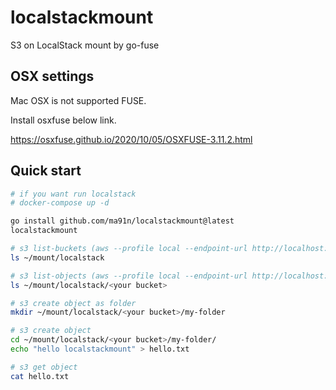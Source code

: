 # localstackmount
S3 on LocalStack mount by go-fuse 


## OSX settings

Mac OSX is not supported FUSE.

Install osxfuse below link.

https://osxfuse.github.io/2020/10/05/OSXFUSE-3.11.2.html

## Quick start

```sh
# if you want run localstack
# docker-compose up -d

go install github.com/ma91n/localstackmount@latest
localstackmount

# s3 list-buckets (aws --profile local --endpoint-url http://localhost:4566 s3api list-buckets)
ls ~/mount/localstack

# s3 list-objects (aws --profile local --endpoint-url http://localhost:4566 s3api list-objects --bucket <your bucket>)
ls ~/mount/localstack/<your bucket>

# s3 create object as folder
mkdir ~/mount/localstack/<your bucket>/my-folder

# s3 create object
cd ~/mount/localstack/<your bucket>/my-folder/
echo "hello localstackmount" > hello.txt

# s3 get object
cat hello.txt
```

